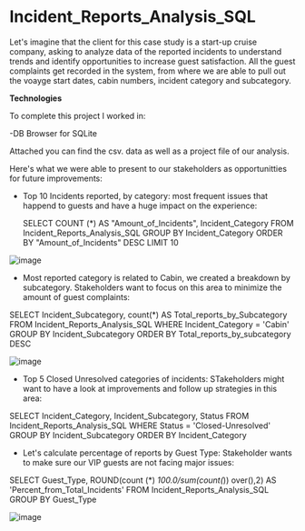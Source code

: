 # Incident_Reports_Analysis_SQL

Let's imagine that the client for this case study is a start-up cruise company, asking to analyze data of the reported incidents to understand trends and identify opportunities to increase guest satisfaction. All the guest complaints get recorded in the system, from where we are able to pull out the voayge start dates, cabin numbers, incident category and subcategory.

**Technologies**

To complete this project I worked in:

-DB Browser for SQLite

Attached you can find the csv. data as well as a project file of our analysis.

Here's what we were able to present to our stakeholders as opportunitties for future improvements:

+ Top 10 Incidents reported, by category: most frequent issues that happend to guests and have a huge impact on the experience:
  
  SELECT COUNT (*) AS "Amount_of_Incidents",
Incident_Category
FROM Incident_Reports_Analysis_SQL
GROUP BY Incident_Category
ORDER BY "Amount_of_Incidents" DESC
LIMIT 10

![image](https://github.com/user-attachments/assets/d9f7c875-2bf4-426d-a125-a411e87a9bc5)

+ Most reported category is related to Cabin, we created a breakdown by subcategory. Stakeholders want to focus on this area to minimize the amount of guest complaints:

SELECT Incident_Subcategory, 
count(*) AS Total_reports_by_Subcategory
FROM Incident_Reports_Analysis_SQL
WHERE Incident_Category = 'Cabin'
GROUP BY Incident_Subcategory
ORDER BY Total_reports_by_subcategory DESC

![image](https://github.com/user-attachments/assets/2c215c35-0ea7-48ec-b3f1-e43f90c3979b)


+ Top 5 Closed Unresolved categories of incidents: STakeholders might want to have a look at improvements and follow up strategies in this area:

 SELECT
 Incident_Category,
 Incident_Subcategory,
 Status
FROM Incident_Reports_Analysis_SQL
WHERE Status = 'Closed-Unresolved'
GROUP BY Incident_Subcategory
ORDER BY Incident_Category

+ Let's calculate percentage of reports by Guest Type: Stakeholder wants to make sure our VIP guests are not facing major issues:

SELECT Guest_Type, ROUND(count (*) *100.0/sum(count(*)) over(),2) AS 'Percent_from_Total_Incidents'
FROM Incident_Reports_Analysis_SQL
GROUP BY Guest_Type

![image](https://github.com/user-attachments/assets/f21065b7-14fc-45d4-8cc1-81f8a2758f63)
